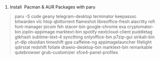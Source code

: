 1.  Install  Pacman & AUR Packages with paru

> paru -S code geany telegram-desktop terminator keepassxc bitwarden vlc htop qbittorrent flameshot libreoffice-fresh alacritty rofi font-manager picom feh stacer-bin google-chrome exa cryptomator-bin joplin-appimage marktext-bin spotify nextcloud-client puddletag gtkhash sublime-text-4 syncthing onlyoffice-bin p7zip-gui sirikali-bin yt-dlp obsidian timeshift gpa caffeine-ng appimagelauncher filelight qdirstat redshift foliate drawio-desktop-bin marktext-bin remarkable qutebrowser grub-customizer xfce4-panel-profiles


